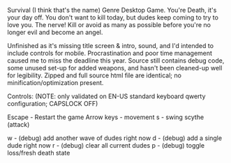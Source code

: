 Survival (I think that's the name) Genre Desktop Game.  You're Death, it's your day off.  You don't want to kill today, but dudes keep coming to try to love you.  The nerve!  Kill or avoid as many as possible before you're no longer evil and become an angel.

Unfinished as it's missing title screen & intro, sound, and I'd intended to include controls for mobile.  Procrastination and poor time management caused me to miss the deadline this year. Source still contains debug code, some unused set-up for added weapons, and hasn't been cleaned-up well for legibility. Zipped and full source html file are identical; no minification/optimization present.

Controls:
(NOTE: only validated on EN-US standard keyboard qwerty configuration; CAPSLOCK OFF)

Escape - Restart the game
Arrow keys - movement
s - swing scythe (attack)

w - (debug) add another wave of dudes right now
d - (debug) add a single dude right now
r - (debug) clear all current dudes
p - (debug) toggle loss/fresh death state